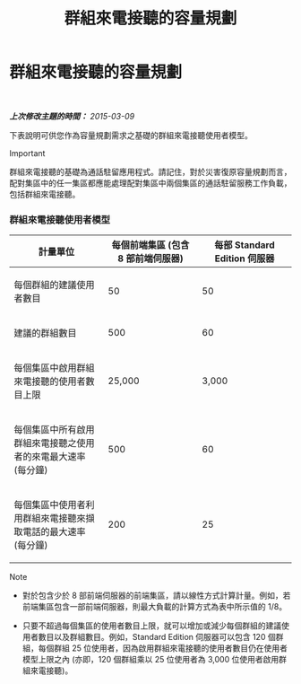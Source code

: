 ﻿---
title: 群組來電接聽的容量規劃
TOCTitle: 群組來電接聽的容量規劃
ms:assetid: 0d654a19-6cf0-4118-903d-ec2c4e519253
ms:mtpsurl: https://technet.microsoft.com/zh-tw/library/JJ984297(v=OCS.15)
ms:contentKeyID: 52056051
ms.date: 08/10/2015
mtps_version: v=OCS.15
ms.translationtype: HT
---

# 群組來電接聽的容量規劃

 

_**上次修改主題的時間：** 2015-03-09_

下表說明可供您作為容量規劃需求之基礎的群組來電接聽使用者模型。

> [!IMPORTANT]  
> 群組來電接聽的基礎為通話駐留應用程式。請記住，對於災害復原容量規劃而言，配對集區中的任一集區都應能處理配對集區中兩個集區的通話駐留服務工作負載，包括群組來電接聽。



### 群組來電接聽使用者模型

<table>
<colgroup>
<col style="width: 33%" />
<col style="width: 33%" />
<col style="width: 33%" />
</colgroup>
<thead>
<tr class="header">
<th>計量單位</th>
<th>每個前端集區 (包含 8 部前端伺服器)</th>
<th>每部 Standard Edition 伺服器</th>
</tr>
</thead>
<tbody>
<tr class="odd">
<td><p>每個群組的建議使用者數目</p></td>
<td><p>50</p></td>
<td><p>50</p></td>
</tr>
<tr class="even">
<td><p>建議的群組數目</p></td>
<td><p>500</p></td>
<td><p>60</p></td>
</tr>
<tr class="odd">
<td><p>每個集區中啟用群組來電接聽的使用者數目上限</p></td>
<td><p>25,000</p></td>
<td><p>3,000</p></td>
</tr>
<tr class="even">
<td><p>每個集區中所有啟用群組來電接聽之使用者的來電最大速率 (每分鐘)</p></td>
<td><p>500</p></td>
<td><p>60</p></td>
</tr>
<tr class="odd">
<td><p>每個集區中使用者利用群組來電接聽來擷取電話的最大速率 (每分鐘)</p></td>
<td><p>200</p></td>
<td><p>25</p></td>
</tr>
</tbody>
</table>


> [!Note]  
> <ul>
> <li><p>對於包含少於 8 部前端伺服器的前端集區，請以線性方式計算計量。例如，若前端集區包含一部前端伺服器，則最大負載的計算方式為表中所示值的 1/8。</p></li>
> <li><p>只要不超過每個集區的使用者數目上限，就可以增加或減少每個群組的建議使用者數目以及群組數目。例如，Standard Edition 伺服器可以包含 120 個群組，每個群組 25 位使用者，因為啟用群組來電接聽的使用者數目仍在使用者模型上限之內 (亦即，120 個群組乘以 25 位使用者為 3,000 位使用者啟用群組來電接聽)。</p></li>
> </ul>

